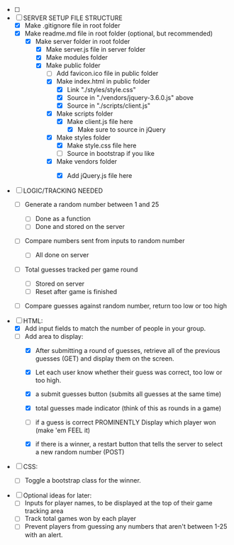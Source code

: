 - [ ] 
- [ ] SERVER SETUP FILE STRUCTURE
    - [X] Make .gitignore file in root folder
    - [X] Make readme.md file in root folder (optional, but recommended)
        - [X] Make server folder in root folder
            - [X] Make server.js file in server folder
            - [X] Make modules folder
            - [X] Make public folder
                - [ ] Add favicon.ico file in public folder
                - [X] Make index.html in public folder
                    - [X] Link "./styles/style.css"
                    - [X] Source in "./vendors/jquery-3.6.0.js" above
                    - [X] Source in "./scripts/client.js" 
                - [X] Make scripts folder
                    - [X] Make client.js file here
                        - [X] Make sure to source in jQuery
                - [X] Make styles folder
                    - [X] Make style.css file here
                    - [ ] Source in bootstrap if you like
                - [X] Make vendors folder
                    - [X] Add jQuery.js file here


- [ ] LOGIC/TRACKING NEEDED
    - [ ] Generate a random number between 1 and 25
        - [ ] Done as a function
        - [ ] Done and stored on the server
    - [ ] Compare numbers sent from inputs to random number
        - [ ] All done on server
    - [ ] Total guesses tracked per game round
        - [ ] Stored on server
        - [ ] Reset after game is finished
    - [ ] Compare guesses against random number, return too low or too high


- [ ] HTML:
    - [X] Add input fields to match the number of people in your group. 
    - [ ] Add area to display: 
        - [X] After submitting a round of guesses, retrieve all of the previous guesses (GET) and display them on the screen.
        - [X] Let each user know whether their guess was correct, too low or too high.
        - [X] a submit guesses button (submits all guesses at the same time)
        - [X] total guesses made indicator (think of this as rounds in a game)
        - [ ] if a guess is correct PROMINENTLY Display which player won (make 'em FEEL it)
        - [X] if there is a winner, a restart button that tells the server to select a new random number (POST)


- [ ] CSS: 
    - [ ] Toggle a bootstrap class for the winner. 


- [ ] Optional ideas for later:
    - [ ] Inputs for player names, to be displayed at the top of their game tracking area
    - [ ] Track total games won by each player
    - [ ] Prevent players from guessing any numbers that aren't between 1-25 with an alert. 